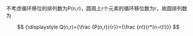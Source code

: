 不考虑循环移位的排列数为P(n,r)，圆周上r个元素的循环移位数为r，故圆排列数为

$$
{\displaystyle Q(n,r)={\frac {P(n,r)}{r}}={\frac {n!}{r*(n-r)!}}}
$$

